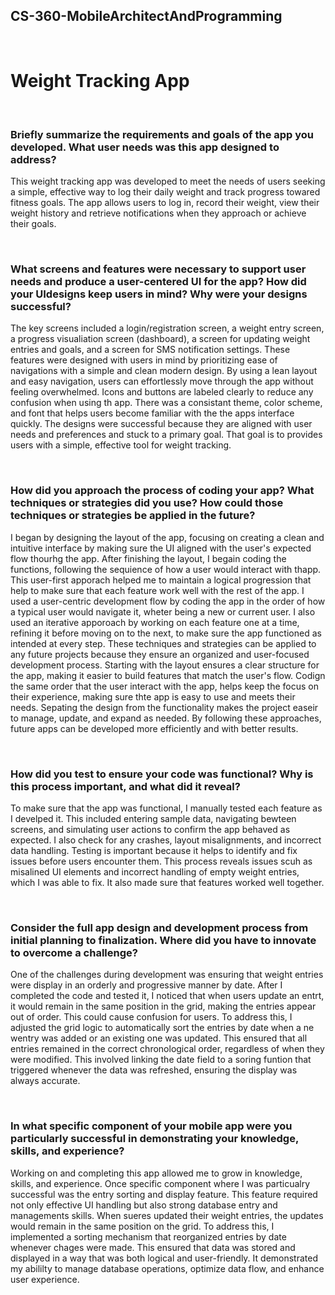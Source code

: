 ## CS-360-MobileArchitectAndProgramming
&nbsp;
# Weight Tracking App
&nbsp;

### Briefly summarize the requirements and goals of the app you developed. What user needs was this app designed to address?

This weight tracking app was developed to meet the needs of users seeking a simple, effective way to log their daily weight and track progress towared fitness goals. The app allows users to log in, record their weight, view their weight history and retrieve notifications when they approach or achieve their goals. 

&nbsp;

### What screens and features were necessary to support user needs and produce a user-centered UI for the app? How did your UIdesigns keep users in mind? Why were your designs successful?

The key screens included a login/registration screen, a weight entry screen, a progress visualiation screen (dashboard), a screen for updating weight entries and goals, and a screen for SMS notification settings. These features were designed with users in mind by prioritizing ease of navigations with a simple and clean modern design. By using a lean layout and easy navigation, users can effortlessly move through the app without feeling overwhelmed. Icons and buttons are labeled clearly to reduce any confusion when using th app. There was a consistant theme, color scheme, and font that helps users become familiar with the the apps interface quickly. The designs were successful because they are aligned with user needs and preferences and stuck to a primary goal. That goal is to provides users with a simple, effective tool for weight tracking.

&nbsp;

### How did you approach the process of coding your app? What techniques or strategies did you use? How could those techniques or strategies be applied in the future?
I began by designing the layout of the app, focusing on creating a clean and intuitive interface by making sure the UI aligned with the user's expected flow thourhg the app. After finishing the layout, I begain coding the functions, following the sequience of how a user would interact with thapp. This user-first apporach helped me to maintain a logical progression that help to make sure that each feature work well with the rest of the app. I used a user-centric development flow by coding the app in the order of how a typical user would navigate it, wheter being a new or current user. I also used an iterative apporoach by working on each feature one at a time, refining it before moving on to the next, to make sure the app functioned as intended at every step. These techniques and strategies can be applied to any future projects because they ensure an organized and user-focused development process. Starting with the layout ensures a clear structure for the app, making it easier to build features that match the user's flow. Codign the same order that the user interact with the app, helps keep the focus on their experience, making sure thte app is easy to use and meets their needs. Sepating the design from the functionality makes the project easeir to manage, update, and expand as needed. By following these approaches, future apps can be developed more efficiently and with better results. 

&nbsp;

### How did you test to ensure your code was functional? Why is this process important, and what did it reveal?
To make sure that the app was functional, I manually tested each feature as I develped it. This included entering sample data, navigating bewteen screens, and simulating user actions to confirm the app behaved as expected. I also check for any crashes, layout misalignments, and incorrect data handling. Testing is important because it helps to identify and fix issues before users encounter them. This process reveals issues scuh as misalined UI elements and incorrect handling of empty weight entries, which I was able to fix. It also made sure that features worked well together. 

&nbsp;

### Consider the full app design and development process from initial planning to finalization. Where did you have to innovate to overcome a challenge?
One of the challenges during development was ensuring that weight entries were display in an orderly and progressive manner by date. After I completed the code and tested it, I noticed that when users update an entrt, it would remain in the same position in the grid, making the entries appear out of order. This could cause confusion for users. To address this, I adjusted the grid logic to automatically sort the entries by date when a ne wentry was added or an existing one was updated. This ensured that all entries remained in the correct chronological order, regardless of when they were modified. This involved linking the date field to a soring funtion that triggered whenever the data was refreshed, ensuring the display was always accurate. 

&nbsp;

### In what specific component of your mobile app were you particularly successful in demonstrating your knowledge, skills, and experience?
Working on and completing this app allowed me to grow in knowledge, skills, and experience. Once specific component where I was particualry successful was the entry sorting and display feature. This feature required not only effective UI handling but also strong database entry and managements skills. When sueres updated their weight entries, the updates would remain in the same position on the grid. To address this, I implemented a sorting mechanism that reorganized entries by date whenever chages were made. This ensured that data was stored and displayed in a way that was both logical and user-friendly. It demonstrated my abililty to manage database operations, optimize data flow, and enhance user experience. 

